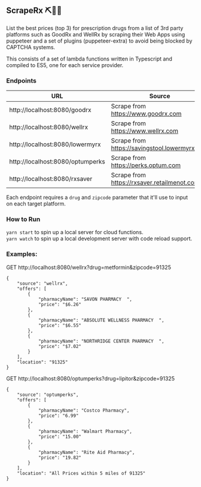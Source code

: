 ## ScrapeRx ⛏💊💸
List the best prices (top 3) for prescription drugs from a list of 3rd party platforms such
as GoodRx and WellRx by scraping their Web Apps using puppeteer and a set of plugins (puppeteer-extra)
to avoid being blocked by CAPTCHA systems.

This consists of a set of lambda functions written in Typescript and compiled
to ES5, one for each service provider.

### Endpoints
URL|Source|
-|-
http://localhost:8080/goodrx|Scrape from https://www.goodrx.com
http://localhost:8080/wellrx|Scrape from https://www.wellrx.com
http://localhost:8080/lowermyrx|Scrape from https://savingstool.lowermyrx.com
http://localhost:8080/optumperks|Scrape from https://perks.optum.com
http://localhost:8080/rxsaver|Scrape from https://rxsaver.retailmenot.com

Each endpoint requires a `drug` and `zipcode` parameter that it'll use to input
on each target platform.

### How to Run
`yarn start` to spin up a local server for cloud functions.</br>
`yarn watch` to spin up a local development server with code reload support.

### Examples:

GET http://localhost:8080/wellrx?drug=metformin&zipcode=91325
```
{
    "source": "wellrx",
    "offers": [
        {
            "pharmacyName": "SAVON PHARMACY  ",
            "price": "$6.26"
        },
        {
            "pharmacyName": "ABSOLUTE WELLNESS PHARMACY  ",
            "price": "$6.55"
        },
        {
            "pharmacyName": "NORTHRIDGE CENTER PHARMACY  ",
            "price": "$7.02"
        }
    ],
    "location": "91325"
}
```

GET http://localhost:8080/optumperks?drug=lipitor&zipcode=91325
```
{
    "source": "optumperks",
    "offers": [
        {
            "pharmacyName": "Costco Pharmacy",
            "price": "6.99"
        },
        {
            "pharmacyName": "Walmart Pharmacy",
            "price": "15.00"
        },
        {
            "pharmacyName": "Rite Aid Pharmacy",
            "price": "19.82"
        }
    ],
    "location": "All Prices within 5 miles of 91325"
}
```
